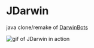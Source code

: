 # JDarwin

java clone/remake of [DarwinBots](http://wiki.darwinbots.com/w/Main_Page)

![gif of JDarwin in action](https://media.giphy.com/media/l0MYJx6Q1bBlxteuY/giphy.gif)
